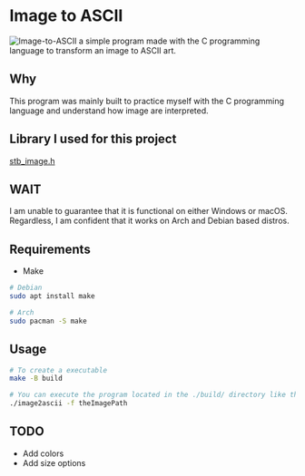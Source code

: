 # Image to ASCII 
![Image-to-ASCII](https://socialify.git.ci/guettafa/Image-to-ASCII/image?language=1&owner=1&name=1&stargazers=1&theme=Light)
a simple program made with the C programming language to transform 
an image to ASCII art.

## Why 
This program was mainly built to practice myself with the C programming language
and understand how image are interpreted.

## Library I used for this project 
[stb_image.h](https://github.com/nothings/stb/blob/master/stb_image.h)

## WAIT
I am unable to guarantee that it is functional on either Windows or macOS. Regardless, I am confident that it works on Arch and Debian based distros.

## Requirements

- Make

```sh
# Debian
sudo apt install make

# Arch
sudo pacman -S make

```

## Usage
```sh
# To create a executable
make -B build

# You can execute the program located in the ./build/ directory like that 
./image2ascii -f theImagePath
```

## TODO
- Add colors
- Add size options



